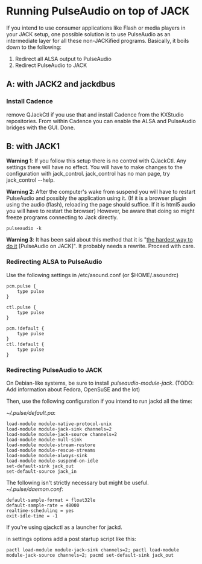 # Running PulseAudio on top of JACK

If you intend to use consumer applications like Flash or media players in your JACK setup, one possible solution is to use PulseAudio as an intermediate layer for all these non-JACKified programs. Basically, it boils down to the following:

  1. Redirect all ALSA output to PulseAudio
  1. Redirect PulseAudio to JACK

## A: with JACK2 and jackdbus

### Install Cadence

remove QJackCtl if you use that and install Cadence from the KXStudio repositories. From within Cadence you can enable the ALSA and PulseAudio bridges with the GUI.
Done.

## B: with JACK1

**Warning 1**: If you follow this setup there is no control with QJackCtl. Any settings there will have no effect. You will have to make changes to the configuration with jack_control. jack_control has no man page, try jack_control --help. 

 **Warning 2**: After the computer's wake from suspend you will have to restart PulseAudio and possibly the application using it. (If it is a browser plugin using the audio (flash), reloading the page should suffice. If it is html5 audio you will have to restart the browser) However, be aware that doing so might freeze programs connecting to Jack directly.

`pulseaudio -k`

**Warning 3**: It has been said about this method that it is "[the hardest way to do it](http://lists.linuxaudio.org/pipermail/linux-audio-user/2014-August/098427.html) [PulseAudio on JACK]". It probably needs a rewrite. Proceed with care.

### Redirecting ALSA to PulseAudio

Use the following settings in /etc/asound.conf (or $HOME/.asoundrc)

	
	pcm.pulse {
	    type pulse
	}
	
	ctl.pulse {
	    type pulse
	}
	
	pcm.!default {
	    type pulse
	}
	ctl.!default {
	    type pulse
	}
	


### Redirecting PulseAudio to JACK
On Debian-like systems, be sure to install *pulseaudio-module-jack*. (TODO: Add information about Fedora, OpenSuSE and the lot)

Then, use the following configuration if you intend to run jackd all the time:

*~/.pulse/default.pa*:

	
	load-module module-native-protocol-unix
	load-module module-jack-sink channels=2
	load-module module-jack-source channels=2
	load-module module-null-sink
	load-module module-stream-restore
	load-module module-rescue-streams
	load-module module-always-sink
	load-module module-suspend-on-idle
	set-default-sink jack_out
	set-default-source jack_in
	

The following isn't strictly necessary but might be useful. *~/.pulse/daemon.conf*:
	
	default-sample-format = float32le
	default-sample-rate = 48000
	realtime-scheduling = yes
	exit-idle-time = -1
	

If you're using qjackctl as a launcher for jackd.

in settings options add a post startup script like this:

	
	pactl load-module module-jack-sink channels=2; pactl load-module module-jack-source channels=2; pacmd set-default-sink jack_out

